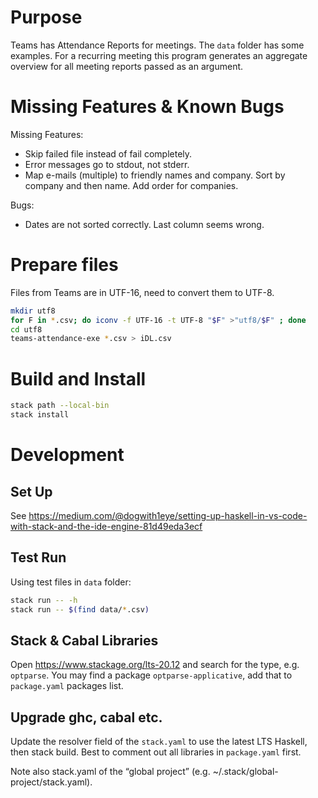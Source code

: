 # Purpose

Teams has Attendance Reports for meetings. The `data` folder has some examples. For a recurring meeting this program generates an aggregate overview for all meeting reports passed as an argument.

# Missing Features & Known Bugs

Missing Features:
- Skip failed file instead of fail completely.
- Error messages go to stdout, not stderr.
- Map e-mails (multiple) to friendly names and company. Sort by company and then name. Add order for companies.
    
Bugs:
- Dates are not sorted correctly. Last column seems wrong.

# Prepare files
Files from Teams are in  UTF-16, need to convert them to UTF-8.
```bash
mkdir utf8
for F in *.csv; do iconv -f UTF-16 -t UTF-8 "$F" >"utf8/$F" ; done
cd utf8
teams-attendance-exe *.csv > iDL.csv
```


# Build and Install
```bash
stack path --local-bin
stack install
```


# Development
## Set Up

See https://medium.com/@dogwith1eye/setting-up-haskell-in-vs-code-with-stack-and-the-ide-engine-81d49eda3ecf

## Test Run
Using test files in `data` folder:
```bash
stack run -- -h
stack run -- $(find data/*.csv)
```

## Stack & Cabal Libraries
Open https://www.stackage.org/lts-20.12 and search for the type, e.g. `optparse`. You may find a package `optparse-applicative`, add that to `package.yaml` packages list.

## Upgrade ghc, cabal etc.

Update the resolver field of the `stack.yaml` to use the latest LTS Haskell, then stack build.
Best to comment out all libraries in `package.yaml` first.

Note also stack.yaml of the “global project” (e.g. ~/.stack/global-project/stack.yaml).